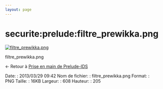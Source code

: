 ```yaml
---
layout: page
---
```


securite:prelude:filtre\_prewikka.png
=====================================

[![filtre\_prewikka.png](../..//assets/media/securite/prelude/filtre_prewikka.png@cache=&w=608&h=205 "filtre_prewikka.png")](../..//assets/media/securite/prelude/filtre_prewikka.png@cache= "Afficher le fichier original")

filtre\_prewikka.png

← Retour à [Prise en main de
Prelude-IDS](../../../securite/prelude/prelude-use.html "securite:prelude:prelude-use")

Date:
:   2013/03/29 09:42
Nom de fichier:
:   filtre\_prewikka.png
Format:
:   PNG
Taille:
:   16KB
Largeur:
:   608
Hauteur:
:   205

